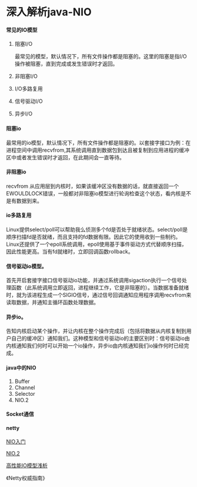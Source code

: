 # 深入解析java-NIO

#### 常见的IO模型

1. 阻塞I/O

   最常见的模型，默认情况下，所有文件操作都是阻塞的。这里的阻塞是指I/O操作被阻塞，直到完成或发生错误时才返回。

2. 非阻塞I/O

3. I/O多路复用

4. 信号驱动I/O

5. 异步I/O

#### 阻塞io

   最常用的io模型，默认情况下，所有文件操作都是阻塞的。以套接字接口为例：在进程空间中调用recvfrom,其系统调用直到数据包到达且被复制到应用进程的缓冲区中或者发生错误时才返回，在此期间会一直等待。

#### 非阻塞io

   recvfrom 从应用层到内核时，如果该缓冲区没有数据的话，就直接返回一个EWOULDLOCK错误，一般都对非阻塞io模型进行轮询检查这个状态，看内核是不是有数据到来。

#### io多路复用

   Linux提供select/poll可以帮助我么侦测多个fd是否处于就绪状态。select/poll是顺序扫描fd是否就绪，而且支持的fd数据有限。因此它的使用收到一些制约。Linux还提供了一个epoll系统调用，epoll使用基于事件驱动方式代替顺序扫描，因此性能更高。当有fd就绪时，立即回调函数rollback。

#### 信号驱动io模型。

   首先开启套接字接口信号驱动io功能，并通过系统调用sigaction执行一个信号处理函数（此系统调用立即返回，进程继续工作，它是非阻塞的）。当数据准备就绪时，就为该进程生成一个SIGIO信号，通过信号回调通知应用程序调用recvfrom来读取数据，并通知主循环函数处理数据。

#### 异步io。

告知内核启动某个操作，并让内核在整个操作完成后（包括将数据从内核复制到用户自己的缓冲区）通知我们。这种模型和信号驱动io的主要区别时：信号驱动io由内核通知我们何时可以开始一个io操作，异步io由内核通知我们io操作何时已经完成。


#### java中的NIO

1. Buffer
2. Channel
3. Selector
4. NIO.2

#### Socket通信

#### netty

[NIO入门](https://www.ibm.com/developerworks/cn/education/java/j-nio/j-nio.html)

[NIO.2](https://www.ibm.com/developerworks/java/library/j-nio2-1/index.html)

[高性能IO模型浅析](https://blog.csdn.net/baixiaoshi/article/details/48708347)

《Netty权威指南》